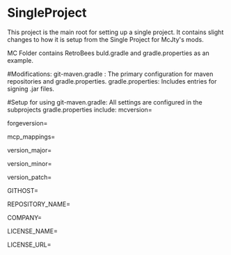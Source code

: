 # SingleProject
This project is the main root for setting up a single project. 
It contains slight changes to how it is setup from the Single Project for McJty's mods.

MC Folder contains RetroBees buld.gradle and gradle.properties as an example.

#Modifications:
git-maven.gradle : The primary configuration for maven repositories and gradle.properties.
gradle.properties: Includes entries for signing .jar files.

#Setup for using git-maven.gradle:
All settings are configured in the subprojects gradle.properties include:
mcversion=

forgeversion=

mcp_mappings=

version_major=

version_minor=

version_patch=

GITHOST=

REPOSITORY_NAME=

COMPANY=

LICENSE_NAME=

LICENSE_URL=
